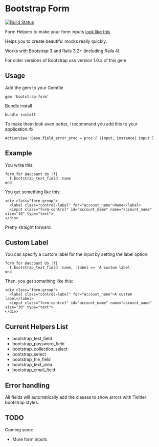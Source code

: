 # Bootstrap Form

[![Build Status](https://travis-ci.org/dabit/bootstrap-form.png?branch=master)](https://travis-ci.org/dabit/bootstrap-form)

Form Helpers to make your form inputs [look like this](http://twitter.github.io/bootstrap/base-css.html#forms).

Helps you to create beautiful mocks really quickly.

Works with Bootstrap 3 and Rails 3.2+ (including Rails 4)

For older versions of Bootstrap use version 1.0.x of this gem.

## Usage

Add the gem to your Gemfile

    gem 'bootstrap-form'

Bundle install

    bundle install

To make them look even better, I recommend you add this to your
application.rb

    ActionView::Base.field_error_proc = proc { |input, instance| input }

## Example

You write this:

    form_for @account do |f|
      f.bootstrap_text_field :name
    end


You get something like this:

    <div class="form-group">
      <label class="control-label" for="account_name">Name</label>
      <input class="form-control" id="account_name" name="account_name" size="30" type="text">
    </div>

Pretty straight forward.

## Custom Label

You can specify a custom label for the input by setting the label
option:

    form_for @account do |f|
      f.bootstrap_text_field :name, :label => 'A custom label'
    end

Then, you get something like this:

    <div class="form-group">
      <label class="control-label" for="account_name">A custom label</label>
      <input class="form-control" id="account_name" name="account_name" size="30" type="text">
    </div>

## Current Helpers List

* bootstrap_text_field
* bootstrap_password_field
* bootstrap_collection_select
* bootstrap_select
* bootstrap_file_field
* bootstrap_text_area
* bootstrap_email_field

## Error handling

All fields will automatically add the classes to show errors with Twitter
bootstrap styles.

## TODO

Coming soon:

* More form inputs
